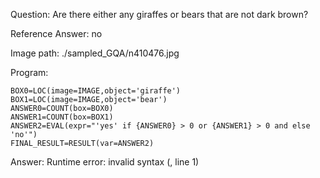 Question: Are there either any giraffes or bears that are not dark brown?

Reference Answer: no

Image path: ./sampled_GQA/n410476.jpg

Program:

```
BOX0=LOC(image=IMAGE,object='giraffe')
BOX1=LOC(image=IMAGE,object='bear')
ANSWER0=COUNT(box=BOX0)
ANSWER1=COUNT(box=BOX1)
ANSWER2=EVAL(expr="'yes' if {ANSWER0} > 0 or {ANSWER1} > 0 and else 'no'")
FINAL_RESULT=RESULT(var=ANSWER2)
```
Answer: Runtime error: invalid syntax (<string>, line 1)


